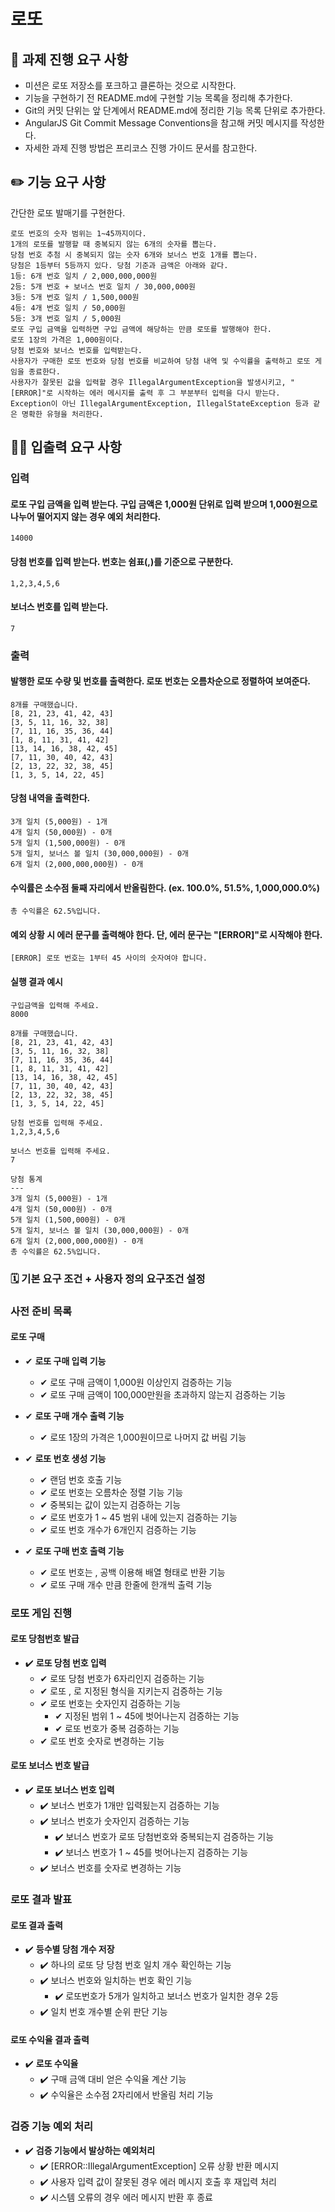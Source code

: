 # 로또

## 🔎 과제 진행 요구 사항
- 미션은 로또 저장소를 포크하고 클론하는 것으로 시작한다.
- 기능을 구현하기 전 README.md에 구현할 기능 목록을 정리해 추가한다.
- Git의 커밋 단위는 앞 단계에서 README.md에 정리한 기능 목록 단위로 추가한다.
- AngularJS Git Commit Message Conventions을 참고해 커밋 메시지를 작성한다.
- 자세한 과제 진행 방법은 프리코스 진행 가이드 문서를 참고한다.

## ✏️ 기능 요구 사항
간단한 로또 발매기를 구현한다.

```
로또 번호의 숫자 범위는 1~45까지이다.
1개의 로또를 발행할 때 중복되지 않는 6개의 숫자를 뽑는다.
당첨 번호 추첨 시 중복되지 않는 숫자 6개와 보너스 번호 1개를 뽑는다.
당첨은 1등부터 5등까지 있다. 당첨 기준과 금액은 아래와 같다.
1등: 6개 번호 일치 / 2,000,000,000원
2등: 5개 번호 + 보너스 번호 일치 / 30,000,000원
3등: 5개 번호 일치 / 1,500,000원
4등: 4개 번호 일치 / 50,000원
5등: 3개 번호 일치 / 5,000원
로또 구입 금액을 입력하면 구입 금액에 해당하는 만큼 로또를 발행해야 한다.
로또 1장의 가격은 1,000원이다.
당첨 번호와 보너스 번호를 입력받는다.
사용자가 구매한 로또 번호와 당첨 번호를 비교하여 당첨 내역 및 수익률을 출력하고 로또 게임을 종료한다.
사용자가 잘못된 값을 입력할 경우 IllegalArgumentException을 발생시키고, "[ERROR]"로 시작하는 에러 메시지를 출력 후 그 부분부터 입력을 다시 받는다.
Exception이 아닌 IllegalArgumentException, IllegalStateException 등과 같은 명확한 유형을 처리한다.
```

## 🤷🏻‍ 입출력 요구 사항
### 입력
#### 로또 구입 금액을 입력 받는다. 구입 금액은 1,000원 단위로 입력 받으며 1,000원으로 나누어 떨어지지 않는 경우 예외 처리한다.
```
14000
```
#### 당첨 번호를 입력 받는다. 번호는 쉼표(,)를 기준으로 구분한다.
```
1,2,3,4,5,6
```
#### 보너스 번호를 입력 받는다.
```
7
```

### 출력
#### 발행한 로또 수량 및 번호를 출력한다. 로또 번호는 오름차순으로 정렬하여 보여준다.
```
8개를 구매했습니다.
[8, 21, 23, 41, 42, 43]
[3, 5, 11, 16, 32, 38]
[7, 11, 16, 35, 36, 44]
[1, 8, 11, 31, 41, 42]
[13, 14, 16, 38, 42, 45]
[7, 11, 30, 40, 42, 43]
[2, 13, 22, 32, 38, 45]
[1, 3, 5, 14, 22, 45]
```

#### 당첨 내역을 출력한다.
```
3개 일치 (5,000원) - 1개
4개 일치 (50,000원) - 0개
5개 일치 (1,500,000원) - 0개
5개 일치, 보너스 볼 일치 (30,000,000원) - 0개
6개 일치 (2,000,000,000원) - 0개
```

#### 수익률은 소수점 둘째 자리에서 반올림한다. (ex. 100.0%, 51.5%, 1,000,000.0%)
```
총 수익률은 62.5%입니다.
```

#### 예외 상황 시 에러 문구를 출력해야 한다. 단, 에러 문구는 "[ERROR]"로 시작해야 한다.
 ```
[ERROR] 로또 번호는 1부터 45 사이의 숫자여야 합니다.
```

#### 실행 결과 예시
```
구입금액을 입력해 주세요.
8000

8개를 구매했습니다.
[8, 21, 23, 41, 42, 43]
[3, 5, 11, 16, 32, 38]
[7, 11, 16, 35, 36, 44]
[1, 8, 11, 31, 41, 42]
[13, 14, 16, 38, 42, 45]
[7, 11, 30, 40, 42, 43]
[2, 13, 22, 32, 38, 45]
[1, 3, 5, 14, 22, 45]

당첨 번호를 입력해 주세요.
1,2,3,4,5,6

보너스 번호를 입력해 주세요.
7

당첨 통계
---
3개 일치 (5,000원) - 1개
4개 일치 (50,000원) - 0개
5개 일치 (1,500,000원) - 0개
5개 일치, 보너스 볼 일치 (30,000,000원) - 0개
6개 일치 (2,000,000,000원) - 0개
총 수익률은 62.5%입니다.
```

### 🗓️ 기본 요구 조건 + 사용자 정의 요구조건 설정

### 사전 준비 목록
#### 로또 구매
- ✔ **로또 구매 입력 기능** 
  - ✔ 로또 구매 금액이 1,000원 이상인지 검증하는 기능
  - ✔ 로또 구매 금액이 100,000만원을 초과하지 않는지 검증하는 기능


- ✔ **로또 구매 개수 출력 기능**
  - ✔ 로또 1장의 가격은 1,000원이므로 나머지 값 버림 기능


- ✔ **로또 번호 생성 기능**
  - ✔ 랜덤 번호 호출 기능
  - ✔ 로또 번호는 오름차순 정렬 기능 기능
  - ✔ 중복되는 값이 있는지 검증하는 기능
  - ✔ 로또 번호가 1 ~ 45 범위 내에 있는지 검증하는 기능
  - ✔ 로또 번호 개수가 6개인지 검증하는 기능


- ✔ **로또 구매 번호 출력 기능**
  - ✔ 로또 번호는 , 공백 이용해 배열 형태로 반환 기능
  - ✔ 로또 구매 개수 만큼 한줄에 한개씩 출력 기능

### 로또 게임 진행 
#### 로또 당첨번호 발급
- ✔️ **로또 당첨 번호 입력**
  - ✔ 로또 당첨 번호가 6자리인지 검증하는 기능
  - ✔ 로또 , 로 지정된 형식을 지키는지 검증하는 기능
  - ✔ 로또 번호는 숫자인지 검증하는 기능
    - ✔ 지정된 범위 1 ~ 45에 벗어나는지 검증하는 기능
    - ✔ 로또 번호가 중복 검증하는 기능
  - ✔ 로또 번호 숫자로 변경하는 기능

#### 로또 보너스 번호 발급
- ✔️ **로또 보너스 번호 입력**
  - ✔️ 보너스 번호가 1개만 입력됬는지 검증하는 기능
  - ✔️ 보너스 번호가 숫자인지 검증하는 기능
    - ✔️ 보너스 번호가 로또 당첨번호와 중복되는지 검증하는 기능
    - ✔️ 보너스 번호가 1 ~ 45를 벗어나는지 검증하는 기능
  - ✔️ 보너스 번호를 숫자로 변경하는 기능

### 로또 결과 발표
#### 로또 결과 출력
- ✔️ **등수별 당첨 개수 저장**
  - ✔️ 하나의 로또 당 당첨 번호 일치 개수 확인하는 기능
  - ✔️ 보너스 번호와 일치하는 번호 확인 기능
    - ✔️ 로또번호가 5개가 일치하고 보너스 번호가 일치한 경우 2등
  - ✔️ 일치 번호 개수별 순위 판단 기능

#### 로또 수익율 결과 출력
- ✔️ **로또 수익율**
  - ✔️ 구매 금액 대비 얻은 수익율 계산 기능
  - ✔️ 수익율은 소수점 2자리에서 반올림 처리 기능


### 검증 기능 예외 처리 
- ✔️ **검증 기능에서 발상하는 예외처리**
  - ✔️ [ERROR::IllegalArgumentException] 오류 상황 반환 메시지
  - ✔️ 사용자 입력 값이 잘못된 경우 에러 메시지 호출 후 재입력 처리
  - ✔️ 시스템 오류의 경우 에러 메시지 반환 후 종료